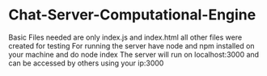 # Chat-Server-Computational-Engine
Basic Files needed are only index.js and index.html all other files were created for testing
For running the server have node and npm installed on your machine and do node index
The server will run on localhost:3000 and can be accessed by others using your ip:3000

